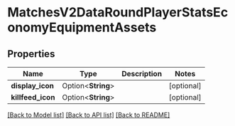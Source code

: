 # MatchesV2DataRoundPlayerStatsEconomyEquipmentAssets

## Properties

Name | Type | Description | Notes
------------ | ------------- | ------------- | -------------
**display_icon** | Option<**String**> |  | [optional]
**killfeed_icon** | Option<**String**> |  | [optional]

[[Back to Model list]](../README.md#documentation-for-models) [[Back to API list]](../README.md#documentation-for-api-endpoints) [[Back to README]](../README.md)


